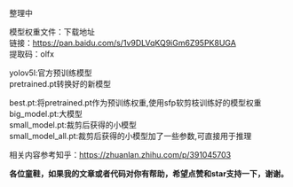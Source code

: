 整理中<br>

模型权重文件：下载地址<br> 
链接：https://pan.baidu.com/s/1v9DLVqKQ9iGm6Z95PK8UGA <br> 
提取码：olfx <br> 


yolov5l:官方预训练模型 <br>
pretrained.pt转换好的新模型 <br>

best.pt:将pretrained.pt作为预训练权重,使用sfp软剪枝训练好的模型权重 <br>
big_model.pt:大模型 <br>
small_model.pt:裁剪后获得的小模型 <br>
small_model_all.pt:裁剪后获得的小模型加了一些参数,可直接用于推理 <br>

相关内容参考知乎：https://zhuanlan.zhihu.com/p/391045703

**各位童鞋，如果我的文章或者代码对你有帮助，希望点赞和star支持一下，谢谢。**
